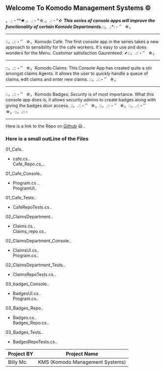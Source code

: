 ## Welcome To Komodo Management Systems ©
。.:*・°°★.。.:*・°☆.。.:*・°☆
**This series of console apps will improve the functionality of certain Komodo Departments.**:*:。.:*:・'゜☆。
******
:*:。.:*:・'゜☆。Komodo Cafe: The first console app in the series takes a new approach to sensibility for the cafe workers.  It's easy to use and does wonders for the Menu.   Customer satisfaction Gaurenteed: ✔:*:。.:*:・'゜☆。
**********************
:*:。.:*:・'゜☆。Komodo Claims: This Console App has created quite a stir amongst claims Agents.  It allows the user to _quickly_ handle a queue of claims, edit claims and enter new claims.  :*:。.:*:・'゜☆。
********
:*:。.:*:・'゜☆。Komodo Badges: _Security_ is of _most_ importance.  What this console app does is, it allows security admins to  create badges along with giving the badges door access. :*:。.:*:・'゜☆。:*:。.:*:・'゜☆。:*:。.:*:・'゜☆。:*:。.:*:・
***

Here is a link to the Repo on [Github](https://github.com/bmcdougalle/GoldBadgeFinalChalleneges-KomodoProjects "Komodo Management System") 😃..  
### Here is a small outLine of the Files


  01_Cafe..  
  * cafe.cs..  
 Cafe_Repo.cs_.. 

 01_Cafe_Console..  
  * Program.cs ..  
   ProgramUI.. 

   01_Cafe_Tests..  
  * CafeRepoTests.cs..  

   02_ClaimsDepartment.. 
   * Claims.cs..  
    Claims_repo.cs.. 

02_ClaimsDepartment_Console..  
 * ClaimsUI.cs..  
  Program.cs.. 

  02_ClaimsDepartment_Tests..  
   * ClaimsRepoTests.cs.. 

 03_badges_Console..  
  *  BadgesUI.cs..  
    Program.cs..  

03_Badges_Repo..  
*   Badges.cs..  
  Badges_Repo.cs..

03_Badges_Tests..  
 * BadgesRepoTests.cs..  



|Project BY|Project Name|
|----------|------------|
|Billy Mc. |       KMS (Komodo Management Systems)  






